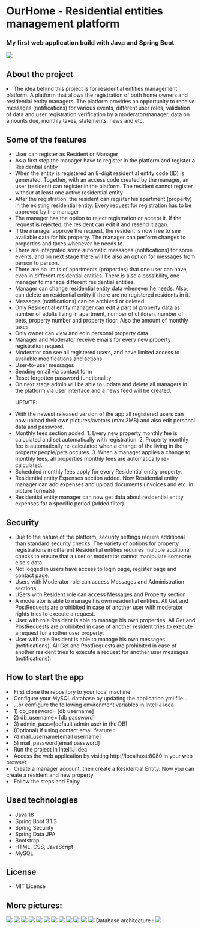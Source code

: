 <h1> OurHome - Residential entities management platform</h1>

<h3>My first web application build with Java and Spring Boot</h3>

<img src="https://i.ibb.co/nrPpPyy/04.png">


<h2> About the project </h2>
<li>The idea behind this project is for residential entities management platform. 
A platform that allows the registration of both home owners and residential entity managers. The platform provides an opportunity to receive messages (notifications) for various events, different user roles, validation of data and user registration verification by a moderator/manager, data on amounts due, monthly taxes, statements, news and etc.</li>


<h2> Some of the features </h2>
<ul>
  <li>User can register as Resident or Manager</li>
  <li>As a first step the manager have to register in the platform and register a Residential entity</li>
  <li>When the entity is registered an 8-digit residential entity code (ID) is generated. Together, with an access code
  created by the manager, an user (resident) can register in the platform. The resident cannot register withour at least one active residential entity</li>
  <li>After the registration, the resident can register his apartment (property) in the existing residential entity. Every request for registration has to be approved by the manager</li>
  <li>The manager has the option to reject registration or accept it. If the request is rejected, the resident can edit it and resend it agan.</li>
  <li>If the manager approve the request, the resident is now free to see available data for his property. The manager can perform changes to properties and taxes whenever he needs to.</li>
  <li>There are integrated some automatic messages (notifications) for some events, and on next stage there will be also an option for messages from person to person.</li>
  <li>There are no limits of apartments (properties) that one user can have, even in different residential entities. 
  There is also a possibility, one manager to manage different residential entities.</li>
  <li>Manager can change residential entity data whenever he needs. Also, can delete an residential entity if there are no registered residents in it.</li>
  <li>Messages (notifications) can be archived or deleted.</li>
  <li>Only Residential entity manager can edit a part of property data as number of adults living in apartment, number of children, number of pets, property number and property floor. Also the amount of monthly taxes</li>
  <li>Only owner can view and edin personal property data.</li>
  <li>Manager and Moderator receive emails for every new property registration request</li>
  <li>Moderator can see all registered users, and have limited access to available modifications and actions</li>
  <li>User-to-user messages</li>
  <li>Sending email via contact form</li>
  <li>Reset forgotten password functionality</li>
  <li>On next stage admin will be able to update and delete all managers in the platform via user interface and a news feed will be created.</li>
  
  UPDATE:
  <li>With the newest released version of the app all registered users can now upload their own pictures/avatars (max 3MB) and also edit personal data and password.</li>
  <li>Monthly fees section added. 1. Every new property monthly fee is calculated and set automatically with registration. 2. Property monthly fee is automatically re-calculated when a change of the living in the property people/pets occures. 3. When a manager applies a change to monthly fees, all properties monthly fees are automatically re-calculated.</li>
  <li>Scheduled monthly fees apply for every Residential entity property.</li>
  <li>Residential entity Expenses section added. Now Residential entity manager can add expenses and upload documents (invoices and etc. in picture formats)</li>
  <li>Residential entity manager can now get data about residential entity expenses for a specific period (added filter).</li>
</ul>

<h2>Security</h2>
<ul>
<li>Due to the nature of the platform, security settings require additional than standard security checks. The variety of options for property registrations in different Residential entities requires multiple additional checks to ensure that a user or moderator cannot manipulate someone else's data.</li>
  
  <li>Not logged in users have access to login page, register page and contact page.</li>
  <li>Users with Moderator role can access Messages and Administration sections</li>
  <li>USers with Resident role can access Messages and Property section</li>
  <li>A moderator is able to manage his own residential entities. All Get and PostRequests are prohibited in case of another user with moderator rights tries to execute a request.</li>
  <li>User with role Resident is able to manage his own properties. All Get and PostRequests are prohibited in case of another resident tries to execute a request for another user property.</li>
  <li>User with role Resident is able to manage his own messages (notifications). All Get and PostRequests are prohibited in case of another resident tries to execute a request for another user messages (notifications).</li>

  
</ul>

<h2> How to start the app</h2>
  <li>First clone the repository to your local machine</li>
  <li>Configure your MySQL database by updating the application.yml file...</li>
  <li>...or configure the following environment variables in IntelliJ Idea  
  <li>  1) db_password=<your db password> [db username]  </li>
  <li>  2) db_username=<your db username> [db password] </li>
  <li>  3) admin_pass=[default admin user in the DB] </li>
  <li> (Optional) if using contact email feature : </li>
  <li>  4) mail_username[email username] </li>
  <li>  5) mail_password[email password] </li>
  <li>Run the project in IntelliJ Idea</li>
  <li>Access the web application by visiting http://localhost:8080 in your web browser.</li>
  <li>Create a manager account, then create a Residential Entity. Now you can create a resident and new property.</li>
  <li>Follow the steps and Enjoy</li>

<h2> Used technologies</h2>
<ul>
  <li>Java 18</li>
  <li>Spring Boot 3.1.3</li>
  <li>Spring Security</li>
  <li>Spring Data JPA</li>
  <li>Bootstrap</li>
  <li>HTML, CSS, JavaScript</li>
  <li>MySQL</li>
</ul>

<h2> License </h2>
<ul>
  <li>MIT License</li>
</ul>

<h2> More pictures: </h2>
<img src="https://i.ibb.co/DWyzPPN/01.jpg">
<img src="https://i.ibb.co/Khbdr7F/02.jpg">
<img src="https://i.ibb.co/ss8BdZz/03.jpg">
<img src="https://i.ibb.co/fqGwqRJ/04.jpg">
<img src="https://i.ibb.co/Fxvxxcg/05.jpg">
<img src="https://i.ibb.co/yQVHK9b/06.jpg">
<img src="https://i.ibb.co/NpGSbV2/07.jpg">
<img src="https://i.ibb.co/LvTMqVQ/08.jpg">
<img src="https://i.ibb.co/KxpXccC/09.jpg">
<img src="https://i.ibb.co/zPvwkGJ/10.jpg">
<img src="https://i.ibb.co/q9X8H8j/11.jpg">
<img src="https://i.ibb.co/tX7KP79/09.png">
Database architecture :
<img src="https://i.ibb.co/rpC6mF3/Our-Home-database-architecture.jpg">


